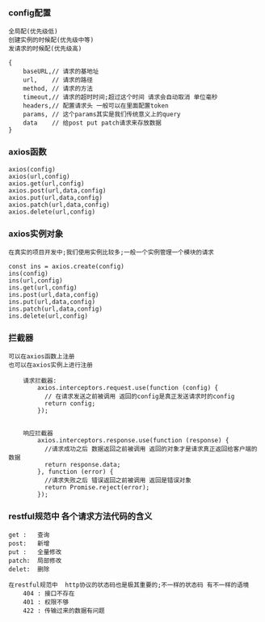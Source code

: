 ### config配置
    全局配(优先级低)
    创建实例的时候配(优先级中等)
    发请求的时候配(优先级高)

    {
        baseURL,// 请求的基地址
        url,    // 请求的路径
        method, // 请求的方法
        timeout,// 请求的超时时间;超过这个时间 请求会自动取消 单位毫秒
        headers,// 配置请求头 一般可以在里面配置token
        params, // 这个params其实是我们传统意义上的query
        data    // 给post put patch请求来存放数据
    }


### axios函数
    axios(config)
    axios(url,config)
    axios.get(url,config)
    axios.post(url,data,config)
    axios.put(url,data,config)
    axios.patch(url,data,config)
    axios.delete(url,config)

### axios实例对象

    在真实的项目开发中;我们使用实例比较多;一般一个实例管理一个模块的请求

    const ins = axios.create(config)
    ins(config)
    ins(url,config)
    ins.get(url,config)
    ins.post(url,data,config)
    ins.put(url,data,config)
    ins.patch(url,data,config)
    ins.delete(url,config)

### 拦截器
    可以在axios函数上注册
    也可以在axios实例上进行注册

        请求拦截器:
            axios.interceptors.request.use(function (config) {
              // 在请求发送之前被调用 返回的config是真正发送请求时的config
              return config;
            });


        响应拦截器
            axios.interceptors.response.use(function (response) {
              //请求成功之后 数据返回之前被调用 返回的对象才是请求真正返回给客户端的数据
              return response.data;
            }, function (error) {
              //请求失败之后 错误返回之前被调用 返回是错误对象
              return Promise.reject(error);
            });

### restful规范中 各个请求方法代码的含义
    get :   查询
    post:   新增
    put :   全量修改
    patch:  局部修改
    delet:  删除

    在restful规范中  http协议的状态码也是极其重要的;不一样的状态码 有不一样的语境
        404 : 接口不存在
        401 : 权限不够
        422 : 传输过来的数据有问题

